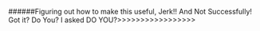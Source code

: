 ######Figuring out how to make this useful, Jerk!! And Not Successfully! Got it? Do You? I asked DO YOU?>>>>>>>>>>>>>>>>>

